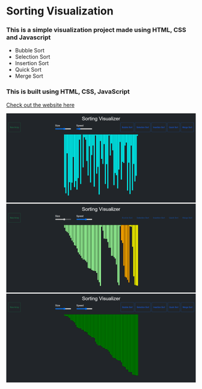 # Sorting Visualization
### This is a simple visualization project made using HTML, CSS and Javascript
- Bubble Sort 
- Selection Sort
- Insertion Sort
- Quick Sort
- Merge Sort

### This is built using HTML, CSS, JavaScript <br/>

[Check out the website here](https://Aashutosh1054.github.io/Sorting-Visualiser/)

<img src="img1.png"> <br/>
<img src="img2.png"> <br/>
<img src="img3.png"> <br/>
